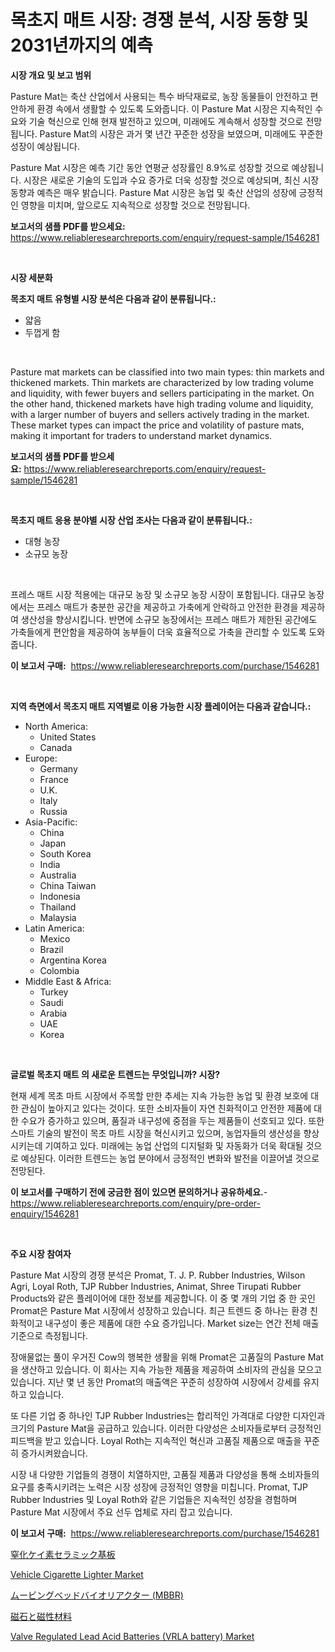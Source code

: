 <p><h1>목초지 매트 시장: 경쟁 분석, 시장 동향 및 2031년까지의 예측</h1></p><p><strong>시장 개요 및 보고 범위</strong></p>
<p><p>Pasture Mat는 축산 산업에서 사용되는 특수 바닥재료로, 농장 동물들이 안전하고 편안하게 환경 속에서 생활할 수 있도록 도와줍니다. 이 Pasture Mat 시장은 지속적인 수요와 기술 혁신으로 인해 현재 발전하고 있으며, 미래에도 계속해서 성장할 것으로 전망됩니다. Pasture Mat의 시장은 과거 몇 년간 꾸준한 성장을 보였으며, 미래에도 꾸준한 성장이 예상됩니다.</p><p>Pasture Mat 시장은 예측 기간 동안 연평균 성장률인 8.9%로 성장할 것으로 예상됩니다. 시장은 새로운 기술의 도입과 수요 증가로 더욱 성장할 것으로 예상되며, 최신 시장 동향과 예측은 매우 밝습니다. Pasture Mat 시장은 농업 및 축산 산업의 성장에 긍정적인 영향을 미치며, 앞으로도 지속적으로 성장할 것으로 전망됩니다.</p></p>
<p><strong>보고서의 샘플 PDF를 받으세요:</strong> <a href="https://www.reliableresearchreports.com/enquiry/request-sample/1546281">https://www.reliableresearchreports.com/enquiry/request-sample/1546281</a></p>
<p>&nbsp;</p>
<p><strong>시장 세분화</strong></p>
<p><strong>목초지 매트 유형별 시장 분석은 다음과 같이 분류됩니다.:</strong></p>
<p><ul><li>얇음</li><li>두껍게 함</li></ul></p>
<p>&nbsp;</p>
<p><p>Pasture mat markets can be classified into two main types: thin markets and thickened markets. Thin markets are characterized by low trading volume and liquidity, with fewer buyers and sellers participating in the market. On the other hand, thickened markets have high trading volume and liquidity, with a larger number of buyers and sellers actively trading in the market. These market types can impact the price and volatility of pasture mats, making it important for traders to understand market dynamics.</p></p>
<p><strong>보고서의 샘플 PDF를 받으세요:</strong>&nbsp;<a href="https://www.reliableresearchreports.com/enquiry/request-sample/1546281">https://www.reliableresearchreports.com/enquiry/request-sample/1546281</a></p>
<p>&nbsp;</p>
<p><strong> 목초지 매트 응용 분야별 시장 산업 조사는 다음과 같이 분류됩니다.:</strong></p>
<p><ul><li>대형 농장</li><li>소규모 농장</li></ul></p>
<p>&nbsp;</p>
<p><p>프레스 매트 시장 적용에는 대규모 농장 및 소규모 농장 시장이 포함됩니다. 대규모 농장에서는 프레스 매트가 충분한 공간을 제공하고 가축에게 안락하고 안전한 환경을 제공하여 생산성을 향상시킵니다. 반면에 소규모 농장에서는 프레스 매트가 제한된 공간에도 가축들에게 편안함을 제공하여 농부들이 더욱 효율적으로 가축을 관리할 수 있도록 도와줍니다.</p></p>
<p><strong>이 보고서 구매:</strong>&nbsp; <a href="https://www.reliableresearchreports.com/purchase/1546281">https://www.reliableresearchreports.com/purchase/1546281</a></p>
<p>&nbsp;</p>
<p><strong>지역 측면에서 목초지 매트 지역별로 이용 가능한 시장 플레이어는 다음과 같습니다.:</strong></p>
<p><ul>
    <li>
        North America:
        <ul>
            <li>United States</li>
            <li>Canada</li>
        </ul>
    </li>
    <li>
        Europe:
        <ul>
            <li>Germany</li>
            <li>France</li>
            <li>U.K.</li>
            <li>Italy</li>
            <li>Russia</li>
        </ul>
    </li>
    <li>
        Asia-Pacific:
        <ul>
            <li>China</li>
            <li>Japan</li>
            <li>South Korea</li>
            <li>India</li>
            <li>Australia</li>
            <li>China Taiwan</li>
            <li>Indonesia</li>
            <li>Thailand</li>
            <li>Malaysia</li>
        </ul>
    </li>
    <li>
        Latin America:
        <ul>
            <li>Mexico</li>
            <li>Brazil</li>
            <li>Argentina Korea</li>
            <li>Colombia</li>
        </ul>
    </li>
    <li>
        Middle East & Africa:
        <ul>
            <li>Turkey</li>
            <li>Saudi</li>
            <li>Arabia</li>
            <li>UAE</li>
            <li>Korea</li>
        </ul>
    </li>
    </ul></p>
<p>&nbsp;</p>
<p><strong>글로벌 목초지 매트 의 새로운 트렌드는 무엇입니까? 시장?</strong></p>
<p><p>현재 세계 목초 마트 시장에서 주목할 만한 추세는 지속 가능한 농업 및 환경 보호에 대한 관심이 높아지고 있다는 것이다. 또한 소비자들이 자연 친화적이고 안전한 제품에 대한 수요가 증가하고 있으며, 품질과 내구성에 중점을 두는 제품들이 선호되고 있다. 또한 스마트 기술의 발전이 목초 마트 시장을 혁신시키고 있으며, 농업자들의 생산성을 향상시키는데 기여하고 있다. 미래에는 농업 산업의 디지털화 및 자동화가 더욱 확대될 것으로 예상된다. 이러한 트렌드는 농업 분야에서 긍정적인 변화와 발전을 이끌어낼 것으로 전망된다.</p></p>
<p><strong>이 보고서를 구매하기 전에 궁금한 점이 있으면 문의하거나 공유하세요.</strong>- <a href="https://www.reliableresearchreports.com/enquiry/pre-order-enquiry/1546281">https://www.reliableresearchreports.com/enquiry/pre-order-enquiry/1546281</a></p>
<p>&nbsp;</p>
<p><strong>주요 시장 참여자</strong></p>
<p><p>Pasture Mat 시장의 경쟁 분석은 Promat, T. J. P. Rubber Industries, Wilson Agri, Loyal Roth, TJP Rubber Industries, Animat, Shree Tirupati Rubber Products와 같은 플레이어에 대한 정보를 제공합니다. 이 중 몇 개의 기업 중 한 곳인 Promat은 Pasture Mat 시장에서 성장하고 있습니다. 최근 트렌드 중 하나는 환경 친화적이고 내구성이 좋은 제품에 대한 수요 증가입니다. Market size는 연간 전체 매출 기준으로 측정됩니다.</p><p>장애물없는 풀이 우거진 Cow의 행복한 생활을 위해 Promat은 고품질의 Pasture Mat을 생산하고 있습니다. 이 회사는 지속 가능한 제품을 제공하여 소비자의 관심을 모으고 있습니다. 지난 몇 년 동안 Promat의 매출액은 꾸준히 성장하여 시장에서 강세를 유지하고 있습니다. </p><p>또 다른 기업 중 하나인 TJP Rubber Industries는 합리적인 가격대로 다양한 디자인과 크기의 Pasture Mat을 공급하고 있습니다. 이러한 다양성은 소비자들로부터 긍정적인 피드백을 받고 있습니다. Loyal Roth는 지속적인 혁신과 고품질 제품으로 매출을 꾸준히 증가시켜왔습니다.</p><p>시장 내 다양한 기업들의 경쟁이 치열하지만, 고품질 제품과 다양성을 통해 소비자들의 요구를 충족시키려는 노력은 시장 성장에 긍정적인 영향을 미칩니다. Promat, TJP Rubber Industries 및 Loyal Roth와 같은 기업들은 지속적인 성장을 경험하며 Pasture Mat 시장에서 주요 선두 업체로 자리 잡고 있습니다.</p></p>
<p><strong>이 보고서 구매:</strong>&nbsp;&nbsp;<a href="https://www.reliableresearchreports.com/purchase/1546281">https://www.reliableresearchreports.com/purchase/1546281</a></p>
<p><p><a href="https://medium.com/@harmonybogan1944/%E3%82%B1%E3%82%A4%E5%8C%96%E7%AA%92%E5%8C%96%E7%AA%92%E7%B4%A0%E3%82%BB%E3%83%A9%E3%83%9F%E3%83%83%E3%82%AF%E5%9F%BA%E6%9D%BF%E5%B8%82%E5%A0%B4%E8%A6%8F%E6%A8%A1%E3%81%AF-%E3%82%B0%E3%83%AD%E3%83%BC%E3%83%90%E3%83%AB%E7%94%A3%E6%A5%AD%E3%81%AB%E3%81%8A%E3%81%91%E3%82%8B%E6%9C%80%E9%81%A9%E3%81%AA%E3%83%9E%E3%83%BC%E3%82%B1%E3%83%86%E3%82%A3%E3%83%B3%E3%82%B0%E3%83%81%E3%83%A3%E3%83%8D%E3%83%AB%E3%82%92%E6%98%8E%E3%82%89%E3%81%8B%E3%81%AB%E3%81%99%E3%82%8B-4f86b045f229">窒化ケイ素セラミック基板</a></p><p><a href="https://issuu.com/reportprime-2/docs/vehicle-cigarette-lighter-market-size-2030.pptx">Vehicle Cigarette Lighter Market</a></p><p><a href="https://github.com/EmoryYundt1935/Market-Research-Report-List-1/blob/main/701189814245.md">ムービングベッドバイオリアクター (MBBR)</a></p><p><a href="https://github.com/mcbeesbxa270/Market-Research-Report-List-1/blob/main/543808414244.md">磁石と磁性材料</a></p><p><a href="https://github.com/mahnoor2003/Market-Research-Report-List-3/blob/main/valve-regulated-lead-acid-batteries-vrla-battery-market.md">Valve Regulated Lead Acid Batteries (VRLA battery) Market</a></p></p>
